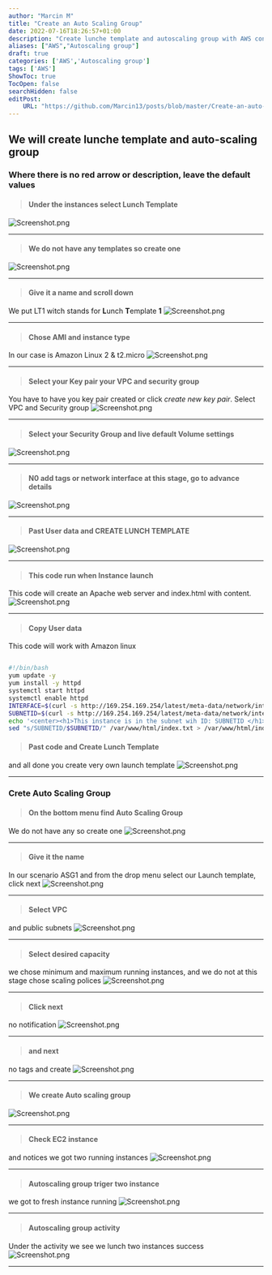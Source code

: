 ```yaml
---
author: "Marcin M"
title: "Create an Auto Scaling Group"
date: 2022-07-16T18:26:57+01:00
description: "Create lunche template and autoscaling group with AWS console"
aliases: ["AWS","Autoscaling group"]
draft: true
categories: ['AWS','Autoscaling group']
tags: ['AWS']
ShowToc: true
TocOpen: false
searchHidden: false
editPost:
    URL: "https://github.com/Marcin13/posts/blob/master/Create-an-auto-scaling-group.md"
---
```

## We will create lunche template and auto-scaling group

### Where there is no red arrow or description, leave the default values

> #### Under the instances select Lunch Template

![Screenshot.png](http://marcinmitruk.link/img/Create-an-Auto-Scaling-Group/Screenshot_1.png)
***

> #### We do not have any templates so create one

![Screenshot.png](http://marcinmitruk.link/img/Create-an-Auto-Scaling-Group/Screenshot_2.png)
***

> #### Give it a name and scroll down

We put LT1 witch stands for **L**unch **T**emplate **1**
![Screenshot.png](http://marcinmitruk.link/img/Create-an-Auto-Scaling-Group/Screenshot_3.png)
***

> #### Chose AMI and instance type

In our case is Amazon Linux 2 & t2.micro
![Screenshot.png](http://marcinmitruk.link/img/Create-an-Auto-Scaling-Group/Screenshot_4.png)
***

> #### Select your Key pair your VPC and security group

You have to have you key pair created or click _create new key pair_.
Select VPC and Security group
![Screenshot.png](http://marcinmitruk.link/img/Create-an-Auto-Scaling-Group/Screenshot_5.png)
***

> #### Select your Security Group and live default Volume settings

![Screenshot.png](http://marcinmitruk.link/img/Create-an-Auto-Scaling-Group/Screenshot_6.png)
***

> #### N0 add tags or network interface at this stage, go to advance details

![Screenshot.png](http://marcinmitruk.link/img/Create-an-Auto-Scaling-Group/Screenshot_7.png)
***

> #### Past User data and CREATE LUNCH TEMPLATE

![Screenshot.png](http://marcinmitruk.link/img/Create-an-Auto-Scaling-Group/Screenshot_8.png)
***

> #### This code run when Instance launch

This code will create an Apache web server and index.html with content.
![Screenshot.png](http://marcinmitruk.link/img/Create-an-Auto-Scaling-Group/Screenshot_9.png)
***

> #### Copy User data

This code will work with Amazon linux

```bash

#!/bin/bash
yum update -y
yum install -y httpd
systemctl start httpd
systemctl enable httpd
INTERFACE=$(curl -s http://169.254.169.254/latest/meta-data/network/interfaces/macs/)
SUBNETID=$(curl -s http://169.254.169.254/latest/meta-data/network/interfaces/macs/${INTERFACE}/subnet-id)
echo '<center><h1>This instance is in the subnet wih ID: SUBNETID </h1></center>' > /var/www/html/index.txt
sed "s/SUBNETID/$SUBNETID/" /var/www/html/index.txt > /var/www/html/index.html

```

> #### Past code and Create Lunch Template

and all done you create very own launch template
![Screenshot.png](http://marcinmitruk.link/img/Create-an-Auto-Scaling-Group/Screenshot_10.png)
***

### Crete Auto Scaling Group

> #### On the bottom menu find Auto Scaling Group

We do not have any so create one
![Screenshot.png](http://marcinmitruk.link/img/Create-an-Auto-Scaling-Group/Screenshot_11.png)
***

> #### Give it the name

In our scenario ASG1 and from the drop menu select our Launch template, click next
![Screenshot.png](http://marcinmitruk.link/img/Create-an-Auto-Scaling-Group/Screenshot_12.png)
***

> #### Select VPC

and public subnets
![Screenshot.png](http://marcinmitruk.link/img/Create-an-Auto-Scaling-Group/Screenshot_13.png)
***

> #### Select desired capacity

we chose minimum and maximum running instances, and we do not at this stage chose scaling polices
![Screenshot.png](http://marcinmitruk.link/img/Create-an-Auto-Scaling-Group/Screenshot_14.png)
***

> #### Click next

no notification
![Screenshot.png](http://marcinmitruk.link/img/Create-an-Auto-Scaling-Group/Screenshot_15.png)
***

> #### and next

no tags and create
![Screenshot.png](http://marcinmitruk.link/img/Create-an-Auto-Scaling-Group/Screenshot_16.png)
***

> #### We create Auto scaling group

![Screenshot.png](http://marcinmitruk.link/img/Create-an-Auto-Scaling-Group/Screenshot_17.png)
***

> #### Check EC2 instance

and notices we got two running instances
![Screenshot.png](http://marcinmitruk.link/img/Create-an-Auto-Scaling-Group/Screenshot_18.png)
***

> #### Autoscaling group triger two instance

we got to fresh instance running
![Screenshot.png](http://marcinmitruk.link/img/Create-an-Auto-Scaling-Group/Screenshot_19.png)
***

> #### Autoscaling group activity

Under the activity we see we lunch two instances success
![Screenshot.png](http://marcinmitruk.link/img/Create-an-Auto-Scaling-Group/Screenshot_20.png)
***
